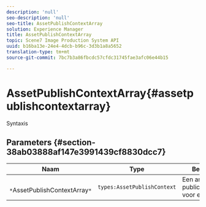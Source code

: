 ```yaml
---
description: 'null'
seo-description: 'null'
seo-title: AssetPublishContextArray
solution: Experience Manager
title: AssetPublishContextArray
topic: Scene7 Image Production System API
uuid: b16ba13e-24e4-4dcb-b96c-3d3b1a8a5652
translation-type: tm+mt
source-git-commit: 7bc7b3a86fbcdc57cfdc31745fae3afc06e44b15

---
```



# AssetPublishContextArray{#assetpublishcontextarray}

Syntaxis

## Parameters {#section-38ab03888af147e3991439cf8830dcc7}

| Naam | Type | Beschrijving |
|---|---|---|
| ` *`AssetPublishContextArray`*` | `types:AssetPublishContext` | Een array van publicatiecontexten voor elementen. |

